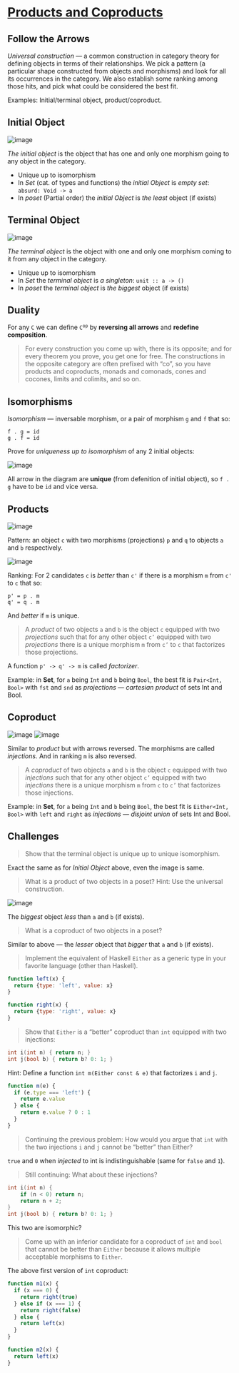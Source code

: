 # [Products and Coproducts](http://bartoszmilewski.com/2015/01/07/products-and-coproducts/)


## Follow the Arrows

_Universal construction_ — a common construction in category theory for defining objects in terms of their relationships. We pick a pattern (a particular shape constructed from objects and morphisms) and look for all its occurrences in the category. We also establish some ranking among those hits, and pick what could be considered the best fit.

Examples: Initial/terminal object, product/coproduct.


## Initial Object

![image](https://cloud.githubusercontent.com/assets/825702/8395865/55afe690-1d93-11e5-9e46-12b6af0e22a1.png)

_The initial object_ is the object that has one and only one morphism going to any object in the category.

 - Unique up to isomorphism
 - In _Set_ (cat. of types and functions) the _initial Object_ is _empty set_: `absurd: Void -> a`
 - In _poset_ (Partial order) the _initial Object_ is _the least_ object (if exists)


## Terminal Object

![image](https://cloud.githubusercontent.com/assets/825702/8395878/9328e570-1d94-11e5-89e2-4dbcb6bd0952.png)

_The terminal object_ is the object with one and only one morphism coming to it from any object in the category.

 - Unique up to isomorphism
 - In _Set_ the _terminal object_ is _a singleton_: `unit :: a -> ()`
 - In _poset_ the _terminal object_ is _the biggest_ object (if exists)


## Duality

For any `C` we can define <code>C<sup>op</sup></code> by __reversing all arrows__ and __redefine composition__.

> For every construction you come up with, there is its opposite; and for every theorem you prove, you get one for free. The constructions in the opposite category are often prefixed with “co”, so you have products and coproducts, monads and comonads, cones and cocones, limits and colimits, and so on.


## Isomorphisms

_Isomorphism_ — inversable morphism, or a pair of morphism `g` and `f` that so:

```
f . g = id
g . f = id
```

Prove for _uniqueness up to isomorphism_ of any 2 initial objects:

![image](https://cloud.githubusercontent.com/assets/825702/8395901/29997f78-1d96-11e5-8588-0a22b99b0c4f.png)

All arrow in the diagram are __unique__ (from defenition of initial object), so `f . g` have to be `id` and vice versa.


## Products

![image](https://cloud.githubusercontent.com/assets/825702/8396286/96be242a-1da8-11e5-8da7-6f0bb5dc30c7.png)

Pattern: an object `c` with two morphisms (projections) `p` and `q` to objects `a` and `b` respectively.

![image](https://cloud.githubusercontent.com/assets/825702/8396302/2e9b7130-1da9-11e5-9df0-b91a0236029c.png)

Ranking: For 2 candidates `c` is _better_ than `c'` if there is a morphism `m` from `c'` to `c` that so:

```
p' = p . m
q' = q . m
```

And _better_ if `m` is unique.

> A _product_ of two objects `a` and `b` is the object `c` equipped with two _projections_ such that for any other object `c’` equipped with two _projections_ there is a unique morphism `m` from `c’` to `c` that factorizes those projections.

A function `p' -> q' -> m` is called _factorizer_.

Example: in __Set__, for `a` being `Int` and `b` being `Bool`, the best fit is `Pair<Int, Bool>` with `fst` and `snd` as _projections_ — _cartesian product_ of sets Int and Bool.


## Coproduct

![image](https://cloud.githubusercontent.com/assets/825702/8396368/c7f69dcc-1daa-11e5-80ba-187e50662e36.png)
![image](https://cloud.githubusercontent.com/assets/825702/8396372/d1c36eca-1daa-11e5-8d7d-933b0d0519ae.png)

Similar to _product_ but with arrows reversed. The morphisms are called _injections_. And in ranking `m` is also reversed.

> A _coproduct_ of two objects `a` and `b` is the object `c` equipped with two _injections_ such that for any other object `c’` equipped with two _injections_ there is a unique morphism `m` from `c` to `c’` that factorizes those injections.

Example: in __Set__, for `a` being `Int` and `b` being `Bool`, the best fit is `Either<Int, Bool>` with `left` and `right` as _injections_ — _disjoint union_ of sets Int and Bool.


## Challenges

> Show that the terminal object is unique up to unique isomorphism.

Exact the same as for _Initial Object_ above, even the image is same.

> What is a product of two objects in a poset? Hint: Use the universal construction.

![image](https://cloud.githubusercontent.com/assets/825702/8396488/5d887964-1db0-11e5-8d71-823ba0c05d4f.png)

The _biggest_ object _less_ than `a` and `b` (if exists).

> What is a coproduct of two objects in a poset?

Similar to above — the _lesser_ object that _bigger_ that `a` and `b` (if exists).

> Implement the equivalent of Haskell `Either` as a generic type in your favorite language (other than Haskell).

```js
function left(x) {
  return {type: 'left', value: x}
}

function right(x) {
  return {type: 'right', value: x}
}
```

> Show that `Either` is a “better” coproduct than `int` equipped with two injections:
```cpp
int i(int n) { return n; }
int j(bool b) { return b? 0: 1; }
```
Hint: Define a function `int m(Either const & e)` that factorizes `i` and `j`.

```js
function m(e) {
  if (e.type === 'left') {
    return e.value
  } else {
    return e.value ? 0 : 1
  }
}
```

> Continuing the previous problem: How would you argue that `int` with the two injections `i` and `j` cannot be “better” than Either?

`true` and `0` when _injected_ to int is indistinguishable (same for `false` and `1`).

> Still continuing: What about these injections?
```cpp
int i(int n) {
    if (n < 0) return n;
    return n + 2;
}
int j(bool b) { return b? 0: 1; }
```

This two are isomorphic?

> Come up with an inferior candidate for a coproduct of `int` and `bool` that cannot be better than `Either` because it allows multiple acceptable morphisms to `Either`.

The above first version of `int` coproduct:

```js
function m1(x) {
  if (x === 0) {
    return right(true)
  } else if (x === 1) {
    return right(false)
  } else {
    return left(x)
  }
}

function m2(x) {
  return left(x)
}
```
